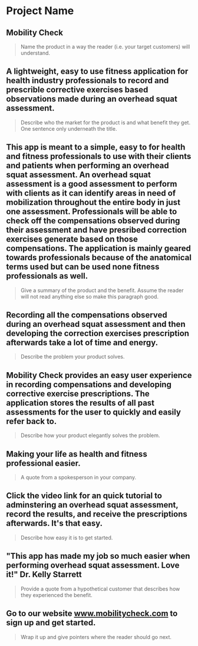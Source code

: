 # Project Name #

<!-- 
> This material was originally posted [here](http://www.quora.com/What-is-Amazons-approach-to-product-development-and-product-management). It is reproduced here for posterities sake.

There is an approach called "working backwards" that is widely used at Amazon. They work backwards from the customer, rather than starting with an idea for a product and trying to bolt customers onto it. While working backwards can be applied to any specific product decision, using this approach is especially important when developing new products or features.

For new initiatives a product manager typically starts by writing an internal press release announcing the finished product. The target audience for the press release is the new/updated product's customers, which can be retail customers or internal users of a tool or technology. Internal press releases are centered around the customer problem, how current solutions (internal or external) fail, and how the new product will blow away existing solutions.

If the benefits listed don't sound very interesting or exciting to customers, then perhaps they're not (and shouldn't be built). Instead, the product manager should keep iterating on the press release until they've come up with benefits that actually sound like benefits. Iterating on a press release is a lot less expensive than iterating on the product itself (and quicker!).

If the press release is more than a page and a half, it is probably too long. Keep it simple. 3-4 sentences for most paragraphs. Cut out the fat. Don't make it into a spec. You can accompany the press release with a FAQ that answers all of the other business or execution questions so the press release can stay focused on what the customer gets. My rule of thumb is that if the press release is hard to write, then the product is probably going to suck. Keep working at it until the outline for each paragraph flows. 

Oh, and I also like to write press-releases in what I call "Oprah-speak" for mainstream consumer products. Imagine you're sitting on Oprah's couch and have just explained the product to her, and then you listen as she explains it to her audience. That's "Oprah-speak", not "Geek-speak".

Once the project moves into development, the press release can be used as a touchstone; a guiding light. The product team can ask themselves, "Are we building what is in the press release?" If they find they're spending time building things that aren't in the press release (overbuilding), they need to ask themselves why. This keeps product development focused on achieving the customer benefits and not building extraneous stuff that takes longer to build, takes resources to maintain, and doesn't provide real customer benefit (at least not enough to warrant inclusion in the press release).
 -->
 
## Mobility Check  ##
  > Name the product in a way the reader (i.e. your target customers) will understand.

## A lightweight, easy to use fitness application for health industry professionals to record and prescrible corrective exercises based observations made during an overhead squat assessment. ##
  > Describe who the market for the product is and what benefit they get. One sentence only underneath the title.

## This app is meant to a simple, easy to for health and fitness professionals to use with their clients and patients when performing an overhead squat assessment. An overhead squat assessment is a good assessment to perform with clients as it can identify areas in need of mobilization throughout the entire body in just one assessment. Professionals will be able to check off the compensations observed during their assessment and have presribed correction exercises generate based on those compensations. The application is mainly geared towards professionals because of the anatomical terms used but can be used none fitness professionals as well. ##
  > Give a summary of the product and the benefit. Assume the reader will not read anything else so make this paragraph good.

## Recording all the compensations observed during an overhead squat assessment and then developing the correction exercises prescription afterwards take a lot of time and energy. ##
  > Describe the problem your product solves.

## Mobility Check provides an easy user experience in recording compensations and developing corrective exercise prescriptions. The application stores the results of all past assessments for the user to quickly and easily refer back to.  ##
  > Describe how your product elegantly solves the problem.

## Making your life as health and fitness professional easier. ##
  > A quote from a spokesperson in your company.

## Click the video link for an quick tutorial to adminstering an overhead squat assessment, record the results, and receive the prescriptions afterwards. It's that easy. ##
  > Describe how easy it is to get started.

## "This app has made my job so much easier when performing overhead squat assessment. Love it!" Dr. Kelly Starrett ##
  > Provide a quote from a hypothetical customer that describes how they experienced the benefit.

## Go to our website www.mobilitycheck.com to sign up and get started. ##
  > Wrap it up and give pointers where the reader should go next.
